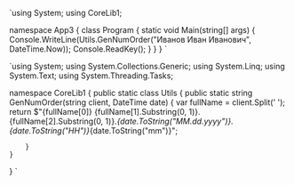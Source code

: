 `using System;
using CoreLib1;

namespace App3
{
    class Program
    {
        static void Main(string[] args)
        {
            Console.WriteLine(Utils.GenNumOrder("Иванов Иван Иванович", DateTime.Now));
            Console.ReadKey();
        }
    }
}
`

`using System;
using System.Collections.Generic;
using System.Linq;
using System.Text;
using System.Threading.Tasks;

namespace CoreLib1
{
    public static class Utils
    {
        public static string GenNumOrder(string client, DateTime date)
        {
            var fullName = client.Split(' ');
            return $"{fullName[0]} {fullName[1].Substring(0, 1)}.{fullName[2].Substring(0, 1)}._{date.ToString("MM.dd.yyyy")}.{date.ToString("HH")}_{date.ToString("mm")}";

        }
    }
}
`


